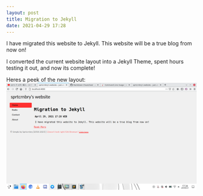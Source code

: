 ```yaml
---
layout: post
title: Migration to Jekyll
date: 2021-04-29 17:28
---
```


I have migrated this website to Jekyll. This website will be a true blog from now on!

I converted the current website layout into a Jekyll Theme, spent hours testing it out, and now its complete!

Heres a peek of the new layout:
![Screenshot_20210429_173439.png](/images/Screenshot_20210429_173439.png)